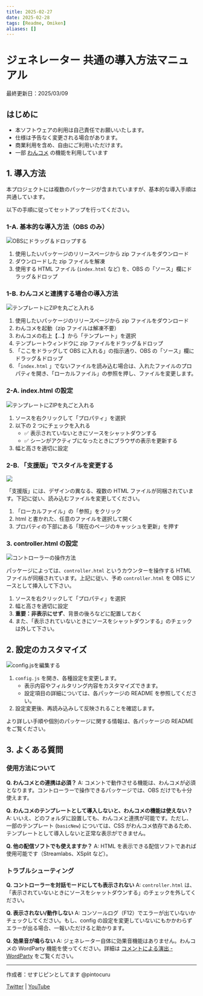 ```yaml
---
title: 2025-02-27
date: 2025-02-28
tags: [Readme, Omiken]
aliases: []
---
```


# ジェネレーター 共通の導入方法マニュアル

最終更新日：2025/03/09

## はじめに

- 本ソフトウェアの利用は自己責任でお願いいたします。
- 仕様は予告なく変更される場合があります。
- 商業利用を含め、自由にご利用いただけます。
- 一部 [わんコメ](https://onecomme.com/) の機能を利用しています

## 1. 導入方法

本プロジェクトには複数のパッケージが含まれていますが、基本的な導入手順は共通しています。

以下の手順に従ってセットアップを行ってください。

### 1-A. 基本的な導入方法（OBS のみ）

![OBSにドラッグ＆ドロップする](../templates/NextTimer/docs/guides/images/2-1.jpg)

1. 使用したいパッケージのリリースページから zip ファイルをダウンロード
2. ダウンロードした zip ファイルを解凍
3. 使用する HTML ファイル (`index.html` など) を、OBS の「ソース」欄にドラッグ＆ドロップ

### 1-B. わんコメと連携する場合の導入方法

![テンプレートにZIPを丸ごと入れる](../templates/NextTimer/docs/guides/images/2-2.jpg)

1. 使用したいパッケージのリリースページから zip ファイルをダウンロード
2. わんコメを起動（zip ファイルは解凍不要）
3. わんコメの右上【…】から「テンプレート」を選択
4. テンプレートウィンドウに zip ファイルをドラッグ＆ドロップ
5. 「ここをドラッグして OBS に入れる」の指示通り、OBS の「ソース」欄にドラッグ＆ドロップ
6. 「`index.html` 」でないファイルを読み込む場合は、入れたファイルのプロパティを開き、「ローカルファイル」の参照を押し、ファイルを変更します。

### 2-A. index.html の設定

![テンプレートにZIPを丸ごと入れる](../templates/NextTimer/docs/guides/images/2-3.png)

1. ソースを右クリックして「プロパティ」を選択
2. 以下の 2 つにチェックを入れる
   - ✅ 表示されていないときにソースをシャットダウンする
   - ✅ シーンがアクティブになったときにブラウザの表示を更新する
3. 幅と高さを適切に設定

### 2-B. 「支援版」でスタイルを変更する

![](../templates/NextTimer/docs/guides/images/2-4.jpg)

「支援版」には、デザインの異なる、複数の HTML ファイルが同梱されています。下記に従い、読み込むファイルを変更してください。

1. 「ローカルファイル」の「参照」をクリック
2. html と書かれた、任意のファイルを選択して開く
3. プロパティの下部にある「現在のページのキャッシュを更新」を押す

### 3. controller.html の設定

![コントローラーの操作方法](../templates/NextTimer/docs/guides/images/1-2.jpg)

パッケージによっては、`controller.html` というカウンターを操作する HTML ファイルが同梱されています。上記に従い、予め `controller.html` を OBS にソースとして挿入して下さい。

1. ソースを右クリックして「プロパティ」を選択
2. 幅と高さを適切に設定
3. **重要：非表示にせず**、背景の後ろなどに配置しておく
4. また、「表示されていないときにソースをシャットダウンする」のチェックは外して下さい。

## 2. 設定のカスタマイズ

![config.jsを編集する](../templates/NextTimer/docs/guides/images/4-1.jpg)

1. `config.js` を開き、各種設定を変更します。
   - 表示内容やフィルタリング内容をカスタマイズできます。
   - 設定項目の詳細については、各パッケージの README を参照してください。
2. 設定変更後、再読み込みして反映されることを確認します。

より詳しい手順や個別のパッケージに関する情報は、各パッケージの README をご覧ください。

## 3. よくある質問

### 使用方法について

**Q. わんコメとの連携は必須？**
A: コメントで動作させる機能は、わんコメが必須となります。コントローラーで操作できるパッケージでは、OBS だけでも十分使えます。

**Q. わんコメのテンプレートとして導入しないと、わんコメの機能は使えない？**
A: いいえ、どのフォルダに設置しても、わんコメと連携が可能です。ただし、一部のテンプレート (`basicNew`) については、CSS がわんコメ依存であるため、テンプレートとして導入しないと正常な表示ができません。

**Q. 他の配信ソフトでも使えますか？**
A: HTML を表示できる配信ソフトであれば使用可能です（Streamlabs、XSplit など）。

### トラブルシューティング

**Q. コントローラーを対話モードにしても表示されない**
A: `controller.html` は、「表示されていないときにソースをシャットダウンする」のチェックを外してください。

**Q. 表示されない/動作しない**
A: コンソールログ（F12）でエラーが出ていないかチェックしてください。もし、config の設定を変更していないにもかかわらずエラーが出る場合、一報いただけると助かります。

**Q. 効果音が鳴らない**
A: ジェネレーター自体に効果音機能はありません。わんコメの WordParty 機能を使ってください。詳細は [コメントによる演出 - WordParty](https://onecomme.com/docs/feature/wordparty) をご覧ください。

---

作成者：せすじピンとしてます @pintocuru

[Twitter](https://twitter.com/pintocuru) | [YouTube](https://www.youtube.com/@pintocuru)
